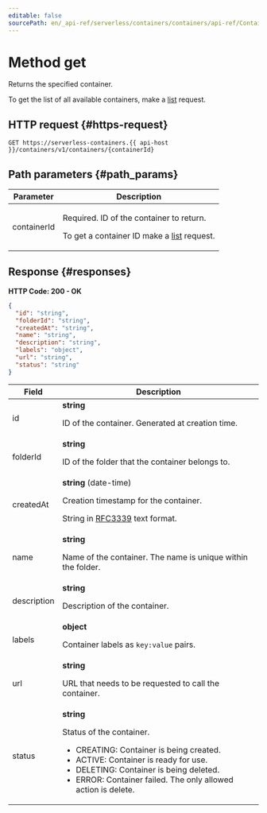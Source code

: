 ```yaml
---
editable: false
sourcePath: en/_api-ref/serverless/containers/containers/api-ref/Container/get.md
---
```


# Method get
Returns the specified container.
 
To get the list of all available containers, make a [list](/docs/serverless/containers/api-ref/Container/list) request.
 
## HTTP request {#https-request}
```
GET https://serverless-containers.{{ api-host }}/containers/v1/containers/{containerId}
```
 
## Path parameters {#path_params}
 
Parameter | Description
--- | ---
containerId | <p>Required. ID of the container to return.</p> <p>To get a container ID make a <a href="/docs/serverless/containers/api-ref/Container/list">list</a> request.</p> 
 
## Response {#responses}
**HTTP Code: 200 - OK**

```json 
{
  "id": "string",
  "folderId": "string",
  "createdAt": "string",
  "name": "string",
  "description": "string",
  "labels": "object",
  "url": "string",
  "status": "string"
}
```

 
Field | Description
--- | ---
id | **string**<br><p>ID of the container. Generated at creation time.</p> 
folderId | **string**<br><p>ID of the folder that the container belongs to.</p> 
createdAt | **string** (date-time)<br><p>Creation timestamp for the container.</p> <p>String in <a href="https://www.ietf.org/rfc/rfc3339.txt">RFC3339</a> text format.</p> 
name | **string**<br><p>Name of the container. The name is unique within the folder.</p> 
description | **string**<br><p>Description of the container.</p> 
labels | **object**<br><p>Container labels as ``key:value`` pairs.</p> 
url | **string**<br><p>URL that needs to be requested to call the container.</p> 
status | **string**<br><p>Status of the container.</p> <ul> <li>CREATING: Container is being created.</li> <li>ACTIVE: Container is ready for use.</li> <li>DELETING: Container is being deleted.</li> <li>ERROR: Container failed. The only allowed action is delete.</li> </ul> 